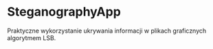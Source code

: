 # SteganographyApp
 Praktyczne wykorzystanie ukrywania informacji w plikach graficznych algorytmem LSB.
